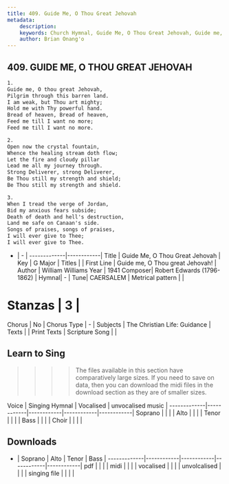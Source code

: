 ```yaml
---
title: 409. Guide Me, O Thou Great Jehovah
metadata:
    description: 
    keywords: Church Hymnal, Guide Me, O Thou Great Jehovah, Guide me, O Thou great Jehovah!, 
    author: Brian Onang'o
---
```



## 409. GUIDE ME, O THOU GREAT JEHOVAH

```txt
1.
Guide me, O thou great Jehovah,
Pilgrim through this barren land.
I am weak, but Thou art mighty;
Hold me with Thy powerful hand.
Bread of heaven, Bread of heaven,
Feed me till I want no more;
Feed me till I want no more.

2.
Open now the crystal fountain,
Whence the healing stream doth flow;
Let the fire and cloudy pillar
Lead me all my journey through.
Strong Deliverer, strong Deliverer,
Be Thou still my strength and shield;
Be Thou still my strength and shield.

3.
When I tread the verge of Jordan,
Bid my anxious fears subside;
Death of death and hell's destruction,
Land me safe on Canaan's side.
Songs of praises, songs of praises,
I will ever give to Thee;
I will ever give to Thee.
```

- |   -  |
-------------|------------|
Title | Guide Me, O Thou Great Jehovah |
Key | G Major |
Titles |  |
First Line | Guide me, O Thou great Jehovah! |
Author | William Williams
Year | 1941
Composer| Robert Edwards (1796-1862) |
Hymnal|  - |
Tune| CAERSALEM |
Metrical pattern | |
# Stanzas | 3 |
Chorus | No |
Chorus Type | - |
Subjects | The Christian Life: Guidance |
Texts |  |
Print Texts | 
Scripture Song |  |
  
## Learn to Sing

>>>> The files available in this section have comparatively large sizes. If you need to save on data, then you can download the midi files in the download section as they are of smaller sizes.

Voice |  Singing Hymnal | Vocalised | unvocalised music |
-------------|------------|------------|------------|------------|
Soprano | | | |
Alto | | | |
Tenor | | | |
Bass | | | |
Choir | | | |

## Downloads

- |  Soprano | Alto | Tenor | Bass |
-------------|------------|------------|------------|------------|
pdf | | | |
midi | | | |
vocalised | | | |
unvolcalised | | | |
singing file | | | |
  